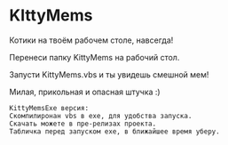 # KIttyMems
Котики на твоём рабочем столе, навсегда!

Перенеси папку KittyMems на рабочий стол.

Запусти KittyMems.vbs и ты увидешь смешной мем!

Милая, прикольная и опасная штучка :)

```Deprecated
KittyMemsExe версия:
Скомпилиронан vbs в exe, для удобства запуска.
Скачать можете в пре-релизах проекта.
Табличка перед запуском exe, в ближайшее время уберу.
```
